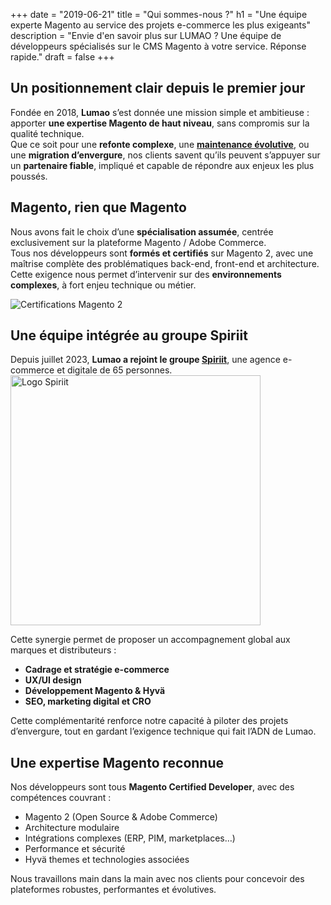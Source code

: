 +++
date = "2019-06-21"
title = "Qui sommes-nous ?"
h1 = "Une équipe experte Magento au service des projets e-commerce les plus exigeants"
description = "Envie d'en savoir plus sur LUMAO ? Une équipe de développeurs spécialisés sur le CMS Magento à votre service. Réponse rapide."
draft = false
+++

## Un positionnement clair depuis le premier jour

Fondée en 2018, **Lumao** s’est donnée une mission simple et ambitieuse : apporter **une expertise Magento de haut niveau**, sans compromis sur la qualité technique.  
Que ce soit pour une **refonte complexe**, une [**maintenance évolutive**](https://lumao.eu/ecommerce/cms/magento/maintenance/), ou une **migration d’envergure**, nos clients savent qu’ils peuvent s’appuyer sur un **partenaire fiable**, impliqué et capable de répondre aux enjeux les plus poussés.

## Magento, rien que Magento

Nous avons fait le choix d’une **spécialisation assumée**, centrée exclusivement sur la plateforme Magento / Adobe Commerce.  
Tous nos développeurs sont **formés et certifiés** sur Magento 2, avec une maîtrise complète des problématiques back-end, front-end et architecture.  
Cette exigence nous permet d’intervenir sur des **environnements complexes**, à fort enjeu technique ou métier.

<img class="" src="/images/newcertifications.png" alt="Certifications Magento 2"/>

## Une équipe intégrée au groupe Spiriit

Depuis juillet 2023, **Lumao a rejoint le groupe [Spiriit](https://www.spiriit.com/)**, une agence e-commerce et digitale de 65 personnes.
<a href="https://www.spiriit.com/" target="_blank" rel="noopener">
  <img class="" src="/images/logospiriit.png" alt="Logo Spiriit" width="400px" />
</a>

Cette synergie permet de proposer un accompagnement global aux marques et distributeurs :

- **Cadrage et stratégie e-commerce**
- **UX/UI design**
- **Développement Magento & Hyvä**
- **SEO, marketing digital et CRO**

Cette complémentarité renforce notre capacité à piloter des projets d’envergure, tout en gardant l’exigence technique qui fait l’ADN de Lumao.

## Une expertise Magento reconnue

Nos développeurs sont tous **Magento Certified Developer**, avec des compétences couvrant :

- Magento 2 (Open Source & Adobe Commerce)
- Architecture modulaire
- Intégrations complexes (ERP, PIM, marketplaces…)
- Performance et sécurité
- Hyvä themes et technologies associées

Nous travaillons main dans la main avec nos clients pour concevoir des plateformes robustes, performantes et évolutives.



